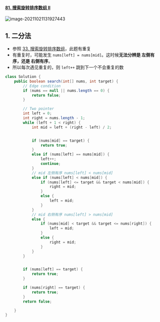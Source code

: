 #### [81. 搜索旋转排序数组 II](https://leetcode-cn.com/problems/search-in-rotated-sorted-array-ii/)

![image-20211021131927443](https://raw.githubusercontent.com/TWDH/Leetcode-From-Zero/pictures/img/image-20211021131927443.png)

## 1. 二分法

- 参照 [33. 搜索旋转排序数组](https://leetcode-cn.com/problems/search-in-rotated-sorted-array/)，此题有重复
- 有重复时，可能发生 `nums[left] = nums[mid]`。这时候**无法分辨是 左侧有序，还是 右侧有序**。
- 所以每次遇见重复的，则 `left++` 跳到下一个不会重复的数

```java
class Solution {
    public boolean search(int[] nums, int target) {
        // Edge condition
        if (nums == null || nums.length == 0) {
            return false;
        }

        // Two pointer
        int left = 0;
        int right = nums.length - 1;
        while (left + 1 < right) {
            int mid = left + (right - left) / 2;


            if (nums[mid] == target) {
                return true;
            }
            else if (nums[left] == nums[mid]) {
                left++;
                continue;
            }
            // mid 左侧有序 nums[left] < nums[mid]
            else if (nums[left] < nums[mid]) {
                if (nums[left] <= target && target < nums[mid]) {
                    right = mid;
                }
                else {
                    left = mid;
                }
            }
            // mid 右侧有序 nums[left] > nums[mid]
            else {
                if (nums[mid] < target && target <= nums[right]) {
                    left = mid;
                }
                else {
                    right = mid;
                }
            }
        }


        if (nums[left] == target) {
            return true;
        }

        if (nums[right] == target) {
            return true;
        }
        return false;

    }
}
```

